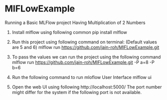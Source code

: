 # MlFLowExample
Running a Basic MLFlow project Having Multiplication of 2 Numbers

 1. Install mlflow using following common
    pip install mlflow
    
 2. Run this project using following command on terminal: (Default values are 5 and 6) 
    mlflow run https://github.com/jain-roh/MlFLowExample.git
 
 3. To pass the values we can run the project using the following command
    mlflow run https://github.com/jain-roh/MlFLowExample.git -P a=8 -P b=6
 
 4. Run the following command to run mloflow User Interface
    mlflow ui
    
 5. Open the web UI using following 
    http://localhost:5000/ 
    The port number might differ for the system if the following port is not available.
 
